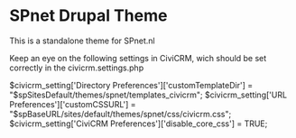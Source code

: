 # SPnet Drupal Theme

This is a standalone theme for SPnet.nl

Keep an eye on the following settings in CiviCRM, 
wich should be set correctly in the civicrm.settings.php

$civicrm_setting['Directory Preferences']['customTemplateDir'] = "$spSitesDefault/themes/spnet/templates_civicrm";
$civicrm_setting['URL Preferences']['customCSSURL'] = "$spBaseURL/sites/default/themes/spnet/css/civicrm.css";
$civicrm_setting['CiviCRM Preferences']['disable_core_css'] = TRUE;

